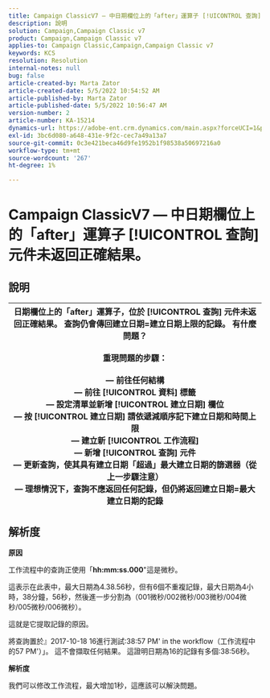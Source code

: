 ```yaml
---
title: Campaign ClassicV7 — 中日期欄位上的「after」運算子 [!UICONTROL 查詢] 元件未返回正確結果。
description: 說明
solution: Campaign,Campaign Classic v7
product: Campaign,Campaign Classic v7
applies-to: Campaign Classic,Campaign,Campaign Classic v7
keywords: KCS
resolution: Resolution
internal-notes: null
bug: false
article-created-by: Marta Zator
article-created-date: 5/5/2022 10:54:52 AM
article-published-by: Marta Zator
article-published-date: 5/5/2022 10:56:47 AM
version-number: 2
article-number: KA-15214
dynamics-url: https://adobe-ent.crm.dynamics.com/main.aspx?forceUCI=1&pagetype=entityrecord&etn=knowledgearticle&id=2279a3c8-61cc-ec11-a7b5-6045bd00dbbc
exl-id: 3bc6d080-a648-431e-9f2c-cec7a49a13a7
source-git-commit: 0c3e421beca46d9fe1952b1f98538a50697216a0
workflow-type: tm+mt
source-wordcount: '267'
ht-degree: 1%

---
```


# Campaign ClassicV7 — 中日期欄位上的「after」運算子 [!UICONTROL 查詢] 元件未返回正確結果。

## 說明



| 日期欄位上的「after」運算子，位於 [!UICONTROL 查詢] 元件未返回正確結果。 查詢仍會傳回建立日期=建立日期上限的記錄。 有什麼問題？<br><br><b>重現問題的步驟：</b><br><br>   — 前往任何結構<br>   — 前往 [!UICONTROL 資料] 標籤<br>   — 設定清單並新增 [!UICONTROL 建立日期] 欄位<br>   — 按 [!UICONTROL 建立日期] 請依遞減順序記下建立日期和時間上限<br>   — 建立新 [!UICONTROL 工作流程]<br>   — 新增 [!UICONTROL 查詢] 元件<br>   — 更新查詢，使其具有建立日期「超過」最大建立日期的篩選器（從上一步驟注意）<br>   — 理想情況下，查詢不應返回任何記錄，但仍將返回建立日期=最大建立日期的記錄 |
| --- |



## 解析度


<b>原因</b>

工作流程中的查詢正使用「<b>hh:mm:ss.000</b>&quot;這是微秒。

這表示在此表中，最大日期為4.38.56秒，但有6個不重複記錄，最大日期為4小時，38分鐘，56秒，然後進一步分割為（001微秒/002微秒/003微秒/004微秒/005微秒/006微秒）。

這就是它提取記錄的原因。

將查詢置於』2017-10-18 16進行測試:38:57 PM&#39; in the workflow（工作流程中的57 PM&#39;）」。 這不會擷取任何結果。 這證明日期為16的記錄有多個:38:56秒。

<b>解析度</b>

我們可以修改工作流程，最大增加1秒，這應該可以解決問題。
